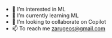 - 👀 I’m interested in ML
- 🌱 I’m currently learning ML
- 💞️ I’m looking to collaborate on Copilot
- 📫 To reach me zarugeos@gmail.com
